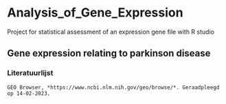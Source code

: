 # Analysis_of_Gene_Expression
Project for statistical assessment of an expression gene file with R studio

## Gene expression relating to parkinson disease





### Literatuurlijst

    GEO Browser, *https://www.ncbi.nlm.nih.gov/geo/browse/*. Geraadpleegd op 14-02-2023.
